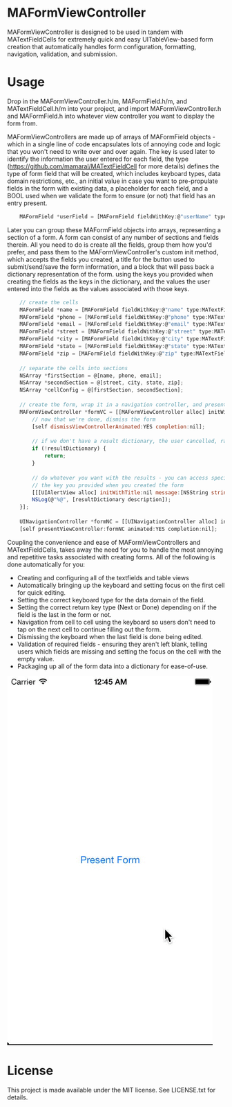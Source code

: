 MAFormViewController
==================

MAFormViewController is designed to be used in tandem with MATextFieldCells for extremely quick and easy UITableView-based form creation that automatically handles form configuration, formatting, navigation, validation, and submission.


Usage
=====

Drop in the MAFormViewController.h/m, MAFormField.h/m, and MATextFieldCell.h/m into your project, and import MAFormViewController.h and MAFormField.h into whatever view controller you want to display the form from.

MAFormViewControllers are made up of arrays of MAFormField objects - which in a single line of code encapsulates lots of annoying code and logic that you won't need to write over and over again. The key is used later to identify the information the user entered for each field, the type (https://github.com/mamaral/MATextFieldCell for more details) defines the type of form field that will be created, which includes keyboard types, data domain restrictions, etc., an initial value in case you want to pre-propulate fields in the form with existing data, a placeholder for each field, and a BOOL used when we validate the form to ensure (or not) that field has an entry present.

```js
    MAFormField *userField = [MAFormField fieldWithKey:@"userName" type:MATextFieldTypeName initialValue:nil placeholder:@"Username" required:YES];

```

Later you can group these MAFormField objects into arrays, representing a section of a form. A form can consist of any number of sections and fields therein. All you need to do is create all the fields, group them how you'd prefer, and pass them to the MAFormViewController's custom init method, which accepts the fields you created, a title for the button used to submit/send/save the form information, and a block that will pass back a dictionary representation of the form. using the keys you provided when creating the fields as the keys in the dictionary, and the values the user entered into the fields as the values associated with those keys.

```js
    // create the cells
    MAFormField *name = [MAFormField fieldWithKey:@"name" type:MATextFieldTypeName initialValue:nil placeholder:@"Full Name" required:YES];
    MAFormField *phone = [MAFormField fieldWithKey:@"phone" type:MATextFieldTypePhone initialValue:nil placeholder:@"Phone Number" required:YES];
    MAFormField *email = [MAFormField fieldWithKey:@"email" type:MATextFieldTypeEmail initialValue:nil placeholder:@"Email (optional)" required:NO];
    MAFormField *street = [MAFormField fieldWithKey:@"street" type:MATextFieldTypeAddress initialValue:nil placeholder:@"Street" required:YES];
    MAFormField *city = [MAFormField fieldWithKey:@"city" type:MATextFieldTypeAddress initialValue:nil placeholder:@"City" required:YES];
    MAFormField *state = [MAFormField fieldWithKey:@"state" type:MATextFieldTypeStateAbbr initialValue:nil placeholder:@"State" required:YES];
    MAFormField *zip = [MAFormField fieldWithKey:@"zip" type:MATextFieldTypeZIP initialValue:nil placeholder:@"ZIP" required:YES];
    
    // separate the cells into sections
    NSArray *firstSection = @[name, phone, email];
    NSArray *secondSection = @[street, city, state, zip];
    NSArray *cellConfig = @[firstSection, secondSection];
    
    // create the form, wrap it in a navigation controller, and present it modally
    MAFormViewController *formVC = [[MAFormViewController alloc] initWithCellConfigurations:cellConfig actionText:@"Save" handler:^(NSDictionary *resultDictionary) {
        // now that we're done, dismiss the form
        [self dismissViewControllerAnimated:YES completion:nil];
        
        // if we don't have a result dictionary, the user cancelled, rather than submitted the form
        if (!resultDictionary) {
            return;
        }
        
        // do whatever you want with the results - you can access specific values from the dictionary using
        // the key you provided when you created the form
        [[[UIAlertView alloc] initWithTitle:nil message:[NSString stringWithFormat:@"Thanks for registering %@!", resultDictionary[@"name"]] delegate:nil cancelButtonTitle:@"Yay!" otherButtonTitles:nil] show];
        NSLog(@"%@", [resultDictionary description]);
    }];
    
    UINavigationController *formNC = [[UINavigationController alloc] initWithRootViewController:formVC];
    [self presentViewController:formNC animated:YES completion:nil];
```

Coupling the convenience and ease of MAFormViewControllers and MATextFieldCells, takes away the need for you to handle the most annoying and repetitive tasks associated with creating forms. All of the following is done automatically for you:

- Creating and configuring all of the textfields and table views
- Automatically bringing up the keyboard and setting focus on the first cell for quick editing.
- Setting the correct keyboard type for the data domain of the field.
- Setting the correct return key type (Next or Done) depending on if the field is the last in the form or not.
- Navigation from cell to cell using the keyboard so users don't need to tap on the next cell to continue filling out the form.
- Dismissing the keyboard when the last field is done being edited.
- Validation of required fields - ensuring they aren't left blank, telling users which fields are missing and setting the focus on the cell with the empty value.
- Packaging up all of the form data into a dictionary for ease-of-use.

![demo](Screenshots/form_demo.gif)


License
=====

This project is made available under the MIT license. See LICENSE.txt for details.
